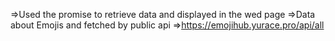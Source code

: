 =>Used the promise to retrieve data and displayed in the wed page
=>Data about Emojis and fetched by public api
=>https://emojihub.yurace.pro/api/all
